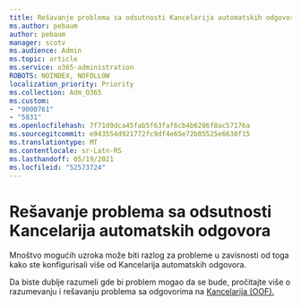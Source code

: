 ```yaml
---
title: Rešavanje problema sa odsutnosti Kancelarija automatskih odgovora
ms.author: pebaum
author: pebaum
manager: scotv
ms.audience: Admin
ms.topic: article
ms.service: o365-administration
ROBOTS: NOINDEX, NOFOLLOW
localization_priority: Priority
ms.collection: Adm_O365
ms.custom:
- "9000761"
- "5831"
ms.openlocfilehash: 7f71d9dca45fab5f63faf6cb4b6286f8ac57176a
ms.sourcegitcommit: e943554d921772fc9df4e65e72b05525e6630f15
ms.translationtype: MT
ms.contentlocale: sr-Latn-RS
ms.lasthandoff: 05/19/2021
ms.locfileid: "52573724"
---
```

# <a name="troubleshooting-out-of-office-automatic-replies"></a>Rešavanje problema sa odsutnosti Kancelarija automatskih odgovora

Mnoštvo mogućih uzroka može biti razlog za probleme u zavisnosti od toga kako ste konfigurisali više od Kancelarija automatskih odgovora.

Da biste dublje razumeli gde bi problem mogao da se bude, pročitajte više o razumevanju i rešavanju problema sa odgovorima na [Kancelarija (OOF).](/exchange/troubleshoot/email-delivery/understand-troubleshoot-oof-replies)